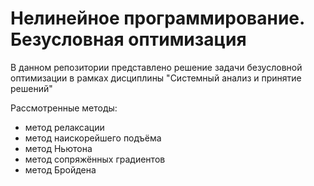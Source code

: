 # Нелинейное программирование. Безусловная оптимизация

В данном репозитории представлено решение задачи безусловной оптимизации в рамках дисциплины "Системный анализ и принятие решений"

Рассмотренные методы:
- метод релаксации
- метод наискорейшего подъёма
- метод Ньютона
- метод сопряжённых градиентов
- метод Бройдена
